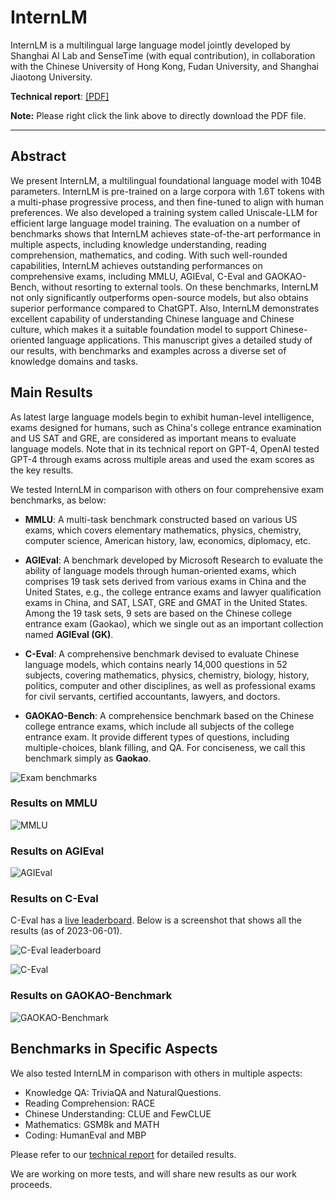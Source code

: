 # InternLM

InternLM is a multilingual large language model jointly developed by Shanghai AI Lab and SenseTime (with equal contribution), in collaboration with the Chinese University of Hong Kong, Fudan University, and Shanghai Jiaotong University. 

**Technical report**: [[PDF]](InternLM.pdf)

**Note:** Please right click the link above to directly download the PDF file.

---

## Abstract

We present InternLM, a multilingual foundational language model with 104B parameters. InternLM is pre-trained on a large corpora with 1.6T tokens with a multi-phase progressive process, and then fine-tuned to align with human preferences. We also developed a training system called Uniscale-LLM for efficient large language model training. The evaluation on a number of benchmarks shows that InternLM achieves state-of-the-art performance in multiple aspects, including knowledge understanding, reading comprehension, mathematics, and coding. With such well-rounded capabilities, InternLM achieves outstanding performances on comprehensive exams, including MMLU, AGIEval, C-Eval and GAOKAO-Bench, without resorting to external tools. On these benchmarks, InternLM not only significantly outperforms open-source models, but also obtains superior performance compared to ChatGPT. Also, InternLM demonstrates excellent capability of understanding Chinese language and Chinese culture, which makes it a suitable foundation model to support Chinese-oriented language applications. This manuscript gives a detailed study of our results, with benchmarks and examples across a diverse set of knowledge domains and tasks.

## Main Results

As latest large language models begin to exhibit human-level intelligence, 
exams designed for humans, such as China's college entrance examination and US SAT and GRE, 
are considered as important means to evaluate language models. 
Note that in its technical report on GPT-4, OpenAI tested GPT-4
through exams across multiple areas and used the exam scores as the key results. 

We tested InternLM in comparison with others on four comprehensive exam benchmarks,
as below:

- **MMLU**: 
A multi-task benchmark constructed based on various US exams, 
which covers elementary mathematics, physics, chemistry, computer science, American history, law, economics, diplomacy, etc.

- **AGIEval**:
A benchmark developed by Microsoft Research to evaluate the ability of language models through human-oriented exams, which comprises 19 task sets derived from various exams in China and the United States, e.g., the college entrance exams and lawyer qualification exams in China, and SAT, LSAT, GRE and GMAT in the United States. 
Among the 19 task sets, 9 sets are based on the Chinese college entrance exam (Gaokao), which we single out as an important collection named **AGIEval (GK)**.

- **C-Eval**:
A comprehensive benchmark devised to evaluate Chinese language models, which
contains nearly 14,000 questions in 52 subjects, covering mathematics, physics, 
chemistry, biology, history, politics, computer and other disciplines, as well as 
professional exams for civil servants, certified accountants, lawyers, and doctors.

- **GAOKAO-Bench**:
A comprehensice benchmark based on the Chinese college entrance exams, which 
include all subjects of the college entrance exam. It provide different types 
of questions, including multiple-choices, blank filling, and QA.
For conciseness, we call this benchmark simply as **Gaokao**.

![Exam benchmarks](https://internlm.oss-cn-shanghai.aliyuncs.com/exam.png)

### Results on MMLU

![MMLU](https://internlm.oss-cn-shanghai.aliyuncs.com/MMLU.png)

### Results on AGIEval

![AGIEval](https://internlm.oss-cn-shanghai.aliyuncs.com/AGIEval.png)

### Results on C-Eval

C-Eval has a [live leaderboard](https://cevalbenchmark.com/static/leaderboard.html). Below is a screenshot that shows all
the results (as of 2023-06-01).

![C-Eval leaderboard](https://internlm.oss-cn-shanghai.aliyuncs.com/ceval-leaderboard.jpeg)

![C-Eval](https://internlm.oss-cn-shanghai.aliyuncs.com/C-Eval.png)

### Results on GAOKAO-Benchmark

![GAOKAO-Benchmark](https://internlm.oss-cn-shanghai.aliyuncs.com/gaokao.png)

## Benchmarks in Specific Aspects

We also tested InternLM in comparison with others in multiple aspects:

-  Knowledge QA: TriviaQA and NaturalQuestions.
-  Reading Comprehension: RACE
-  Chinese Understanding: CLUE and FewCLUE
-  Mathematics: GSM8k and MATH
-  Coding: HumanEval and MBP

Please refer to our [technical report](InternLM.pdf) for detailed results.

We are working on more tests, and will share new results as our work proceeds.



